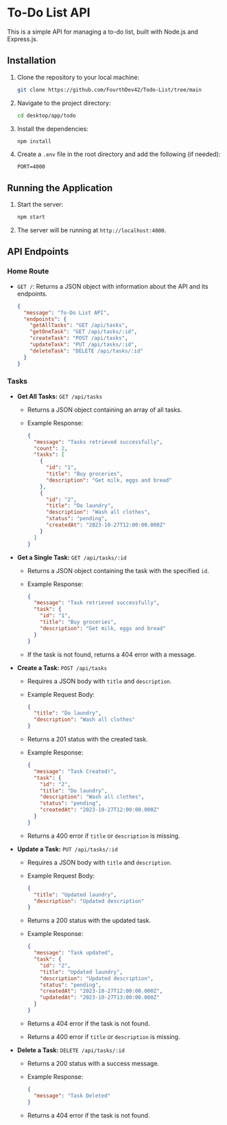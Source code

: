 # To-Do List API

This is a simple API for managing a to-do list, built with Node.js and Express.js.

## Installation

1.  Clone the repository to your local machine:

    ```bash
    git clone https://github.com/FourthDev42/Todo-List/tree/main
    ```

2.  Navigate to the project directory:

    ```bash
    cd desktop/app/todo
    ```

3.  Install the dependencies:

    ```bash
    npm install
    ```

4.  Create a `.env` file in the root directory and add the following (if needed):

    ```
    PORT=4000
    ```

    
## Running the Application

1.  Start the server:

    ```bash
    npm start
    ```

2.  The server will be running at `http://localhost:4000`.

## API Endpoints

### Home Route

-   `GET /`: Returns a JSON object with information about the API and its endpoints.

    ```json
    {
      "message": "To-Do List API",
      "endpoints": {
        "getAllTasks": "GET /api/tasks",
        "getOneTask": "GET /api/tasks/:id",
        "createTask": "POST /api/tasks",
        "updateTask": "PUT /api/tasks/:id",
        "deleteTask": "DELETE /api/tasks/:id"
      }
    }
    ```

### Tasks

-   **Get All Tasks:** `GET /api/tasks`

    -   Returns a JSON object containing an array of all tasks.
    -   Example Response:

        ```json
        {
          "message": "Tasks retrieved successfully",
          "count": 2,
          "tasks": [
            {
              "id": "1",
              "title": "Buy groceries",
              "description": "Get milk, eggs and bread"
            },
            {
              "id": "2",
              "title": "Do laundry",
              "description": "Wash all clothes",
              "status": "pending",
              "createdAt": "2023-10-27T12:00:00.000Z"
            }
          ]
        }
        ```

-   **Get a Single Task:** `GET /api/tasks/:id`

    -   Returns a JSON object containing the task with the specified `id`.
    -   Example Response:

        ```json
        {
          "message": "Task retrieved successfully",
          "task": {
            "id": "1",
            "title": "Buy groceries",
            "description": "Get milk, eggs and bread"
          }
        }
        ```

    -   If the task is not found, returns a 404 error with a message.

-   **Create a Task:** `POST /api/tasks`

    -   Requires a JSON body with `title` and `description`.
    -   Example Request Body:

        ```json
        {
          "title": "Do laundry",
          "description": "Wash all clothes"
        }
        ```

    -   Returns a 201 status with the created task.
    -   Example Response:

        ```json
        {
          "message": "Task Created!",
          "task": {
            "id": "2",
            "title": "Do laundry",
            "description": "Wash all clothes",
            "status": "pending",
            "createdAt": "2023-10-27T12:00:00.000Z"
          }
        }
        ```

    -   Returns a 400 error if `title` or `description` is missing.

-   **Update a Task:** `PUT /api/tasks/:id`

    -   Requires a JSON body with `title` and `description`.
    -   Example Request Body:

        ```json
        {
          "title": "Updated laundry",
          "description": "Updated description"
        }
        ```

    -   Returns a 200 status with the updated task.
    -   Example Response:

        ```json
        {
          "message": "Task updated",
          "task": {
            "id": "2",
            "title": "Updated laundry",
            "description": "Updated description",
            "status": "pending",
            "createdAt": "2023-10-27T12:00:00.000Z",
            "updatedAt": "2023-10-27T13:00:00.000Z"
          }
        }
        ```

    -   Returns a 404 error if the task is not found.
    -   Returns a 400 error if `title` or `description` is missing.

-   **Delete a Task:** `DELETE /api/tasks/:id`

    -   Returns a 200 status with a success message.
    -   Example Response:

        ```json
        {
          "message": "Task Deleted"
        }
        ```

    -   Returns a 404 error if the task is not found.
